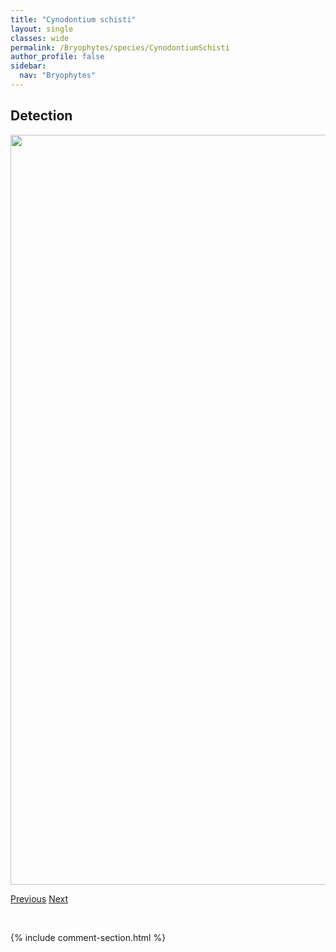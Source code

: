 ```yaml
---
title: "Cynodontium schisti"
layout: single
classes: wide
permalink: /Bryophytes/species/CynodontiumSchisti
author_profile: false
sidebar:
  nav: "Bryophytes"
---
```


<h2>Detection</h2>

<a href="https://drive.google.com/uc?export=view&id=1yU5sAmh24hjV530JElYwlD_xfa3kJ9-e">
<img src="https://drive.google.com/uc?export=view&id=1yU5sAmh24hjV530JElYwlD_xfa3kJ9-e" height = "1200" width = "800">
</a>


<a href="/DevelopmentWebsite/Bryophytes/species/CynodontiumGlaucescens" class="pagination--pager" title="Cynodontium glaucescens">Previous</a> <a href="/DevelopmentWebsite/Bryophytes/species/CynodontiumStrumiferum" class="pagination--pager" title="Cynodontium strumiferum">Next</a>

<p>&nbsp;</p>

{% include comment-section.html %}
